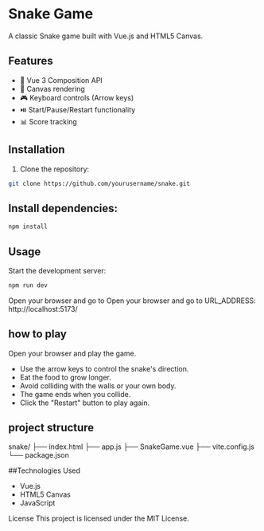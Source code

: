 # Snake Game

A classic Snake game built with Vue.js and HTML5 Canvas.

## Features
- 🐍 Vue 3 Composition API
- 🎨 Canvas rendering
- 🎮 Keyboard controls (Arrow keys)
- ⏯️ Start/Pause/Restart functionality
- 📊 Score tracking

## Installation
1. Clone the repository:
```bash
git clone https://github.com/yourusername/snake.git
```

## Install dependencies:
```bash
npm install
```
## Usage
 Start the development server:
```bash
npm run dev
```
Open your browser and go to Open your browser and go to URL_ADDRESS:
http://localhost:5173/

## how to play
Open your browser and play the game. 
- Use the arrow keys to control the snake's direction.
- Eat the food to grow longer.
- Avoid colliding with the walls or your own body.
- The game ends when you collide.
- Click the "Restart" button to play again.     

## project structure
snake/
├── index.html
├── app.js
├── SnakeGame.vue
├── vite.config.js
└── package.json


##Technologies Used
- Vue.js
- HTML5 Canvas
- JavaScript

License
This project is licensed under the MIT License.
